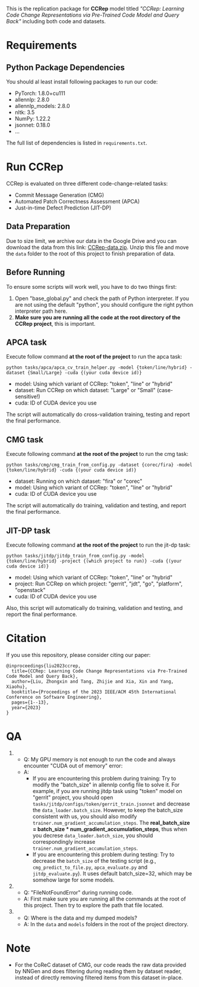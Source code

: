 
This is the replication package for **CCRep** model titled *"CCRep: Learning Code Change Representations via Pre-Trained Code Model and Query Back"* including both code and datasets. 


# Requirements

## Python Package Dependencies
You should al least install following packages to run our code:
- PyTorch: 1.8.0+cu111
- allennlp: 2.8.0
- allennlp_models: 2.8.0
- nltk: 3.5
- NumPy: 1.22.2
- jsonnet: 0.18.0
- ...

The full list of dependencies is listed in `requirements.txt`.


# Run CCRep
CCRep is evaluated on three different code-change-related tasks:
- Commit Message Generation (CMG)
- Automated Patch Correctness Assessment (APCA)
- Just-in-time Defect Prediction (JIT-DP)

## Data Preparation
Due to size limit, we archive our data in the Google Drive and you can download the data from this link: [CCRep-data.zip](https://drive.google.com/file/d/1s4k2KT3p7XrnxbDXvTvzhQexxLCk4dQd/view?usp=share_link). 
Unzip this file and move the `data` folder to the root of this project to finish preparation of data.

## Before Running
To ensure some scripts will work well, you have to do two things first:
1. Open "base_global.py" and check the path of Python interpreter. If you are not using the default "python", you should configure the right python interpreter path here.
2. **Make sure you are running all the code at the root directory of the CCRep project**, this is important. 


## APCA task
Execute follow command **at the root of the project** to run the apca task:
```shell
python tasks/apca/apca_cv_train_helper.py -model {token/line/hybrid} -dataset {Small/Large} -cuda {(your cuda device id)}
```
- model: Using which variant of CCRep: "token", "line" or "hybrid"
- dataset: Run CCRep on which dataset: "Large" or "Small" (case-sensitive!)
- cuda: ID of CUDA device you use

The script will automatically do cross-validation training, testing and report the final performance.


## CMG task
Execute following command **at the root of the project** to run the cmg task:
```shell
python tasks/cmg/cmg_train_from_config.py -dataset {corec/fira} -model {token/line/hybrid} -cuda {(your cuda device id)}
```
- dataset: Running on which dataset: "fira" or "corec"
- model: Using which variant of CCRep: "token", "line" or "hybrid"
- cuda: ID of CUDA device you use

The script will automatically do training, validation and testing, and report the final performance. 


## JIT-DP task
Execute following command **at the root of the project** to run the jit-dp task:
```shell
python tasks/jitdp/jitdp_train_from_config.py -model {token/line/hybrid} -project {(which project to run)} -cuda {(your cuda device id)}
```
- model: Using which variant of CCRep: "token", "line" or "hybrid"
- project: Run CCRep on which project: "gerrit", "jdt", "go", "platform", "openstack"
- cuda: ID of CUDA device you use

Also, this script will automatically do training, validation and testing, and report the final performance.

# Citation
If you use this repository, please consider citing our paper:

```
@inproceedings{liu2023ccrep,
  title={CCRep: Learning Code Change Representations via Pre-Trained Code Model and Query Back},
  author={Liu, Zhongxin and Tang, Zhijie and Xia, Xin and Yang, Xiaohu},
  booktitle={Proceedings of the 2023 IEEE/ACM 45th International Conference on Software Engineering},
  pages={1--13},
  year={2023}
}
```




# QA
1. - Q: My GPU memory is not enough to run the code and always encounter "CUDA out of memory" error:
   - A: 
     - If you are encountering this problem during training: Try to modify the "batch_size" in allennlp config file to solve it. 
     For example, if you are running jitdp task using "token" model on "gerrit" project, you should open 
     `tasks/jitdp/configs/token/gerrit_train.jsonnet` and decrease the `data_loader.batch_size`. 
     However, to keep the batch_size consistent with us, you should also modify `trainer.num_gradient_accumulation_steps`. The **real_batch_size = batch_size * num_gradient_accumulation_steps**, thus when you decrese `data_loader.batch_size`, 
     you should correspondingly increase `trainer.num_gradient_accumulation_steps`.
     - If you are encountering this problem during testing: Try to decrease the `batch_size` of the testing script (e.g., `cmg_predict_to_file.py`, `apca_evaluate.py` and `jitdp_evaluate.py`). 
       It uses default batch_size=32, which may be somehow large for some models.   

2. - Q: "FileNotFoundError" during running code.
   - A: First make sure you are running all the commands at the root of this project. Then try to explore the path that file located.
   
3. - Q:  Where is the data and my dumped models? 
   - A: In the `data` and `models` folders in the root of the project directory.


# Note
- For the CoReC dataset of CMG, our code reads the raw data provided by NNGen and does filtering during reading them by dataset reader, instead of directly removing filtered items from this dataset in-place.